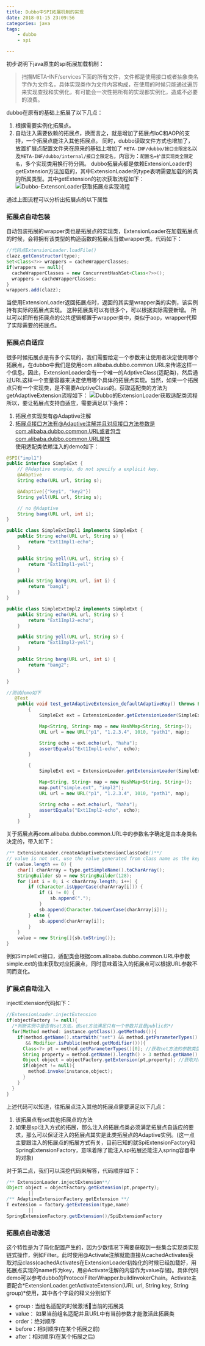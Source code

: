 ```yaml
---
title: Dubbo中SPI拓展机制的实现
date: 2018-01-15 23:09:56
categories: java
tags:
	- dubbo
	- spi

---
```


初步说明下java原生的spi拓展加载机制：
> 扫描META-INF/services下面的所有文件，文件都是使用接口或者抽象类名字作为文件名，具体实现类作为文件内容构成，在使用的时候只能通过遍历来实现查找和实例化，有可能会一次性把所有的实现都实例化，造成不必要的浪费。

<!-- more -->

dubbo在原有的基础上拓展了以下几点：

1. 根据需要实例化拓展点。
2. 自动注入需要依赖的拓展点，换而言之，就是增加了拓展点IoC和AOP的支持，一个拓展点能注入其他拓展点。
  同时，dubbo读取文件方式也增加了，放置扩展点配置文件夹在原来的基础上增加了 `META-INF/dubbo/接口全限定名`以及`META-INF/dubbo/internal/接口全限定名`，内容为：`配置名=扩展实现类全限定名`，多个实现类用换行符分隔。
  dubbo拓展点都是依赖ExtensionLoader的getExtension方法加载的，其中ExtensionLoader的type表明需要加载的的类的所属类型。其中getExtension的初次获取流程如下：
  ![Dubbo-ExtensonLoader获取拓展点实现流程](/assets/blogImg/Dubbo-ExtensonLoader获取拓展点实现流程.png)

通过上图流程可以分析出拓展点的以下属性
### 拓展点自动包装
自动包装拓展的wrapper类也是拓展点的实现类，ExtensionLoader在加载拓展点的时候，会将拥有该类型的构造函数的拓展点当做wrapper类。代码如下：
```java
//代码点ExtensionLoader.loadFile()
clazz.getConstructor(type);
Set<Class<?>> wrappers = cacheWrapperClasses;
if(wrappers == null){
  cacheWrapperClasses = new ConcurrentHashSet<Class<?>>();
  wrappers = cacheWrapperClasses;
}
wrappers.add(clazz);
```
当使用ExtensionLoader返回拓展点时，返回的其实是wrapper类的实例，该实例持有实际的拓展点实现。
这种拓展类可以有很多个，可以根据实际需要新增。
所以可以把所有拓展点的公共逻辑都置于wrapper类中，类似于aop，wrapper代理了实际需要的拓展点。

### 拓展点自适应
很多时候拓展点是有多个实现的，我们需要给定一个参数来让使用者决定使用哪个拓展点，在dubbo中我们是使用com.alibaba.dubbo.common.URL来传递这样一个信息。因此，ExtensionLoader会有一个唯一的AdptiveClass(适配类)，然后通过URL这样一个变量容器来决定使用哪个具体的拓展点实现。当然，如果一个拓展点只有一个实现类，是不需要AdptiveClass的。获取适配类的方法为getAdaptiveExtension流程如下：
![Dubbo的ExtensionLoader获取适配类流程](/assets/blogImg/Dubbo的ExtensionLoader获取适配类流程.png)
所以，要让拓展点支持自适应，需要满足以下条件：
1. 拓展点实现类有@Adaptive注解
2. 拓展点接口方法有@Adaptive注解并且对应接口方法参数是com.alibaba.dubbo.common.URL或者包含com.alibaba.dubbo.common.URL属性  
使用适配类依赖注入的demo如下：
```java
@SPI("impl1")
public interface SimpleExt {
    // @Adaptive example, do not specify a explicit key.
    @Adaptive
    String echo(URL url, String s);

    @Adaptive({"key1", "key2"})
    String yell(URL url, String s);

    // no @Adaptive
    String bang(URL url, int i);
}

public class SimpleExtImpl1 implements SimpleExt {
    public String echo(URL url, String s) {
        return "Ext1Impl1-echo";
    }

    public String yell(URL url, String s) {
        return "Ext1Impl1-yell";
    }

    public String bang(URL url, int i) {
        return "bang1";
    }
}

public class SimpleExtImpl2 implements SimpleExt {
    public String echo(URL url, String s) {
        return "Ext1Impl2-echo";
    }

    public String yell(URL url, String s) {
        return "Ext1Impl2-yell";
    }

    public String bang(URL url, int i) {
        return "bang2";
    }

}

//测试demo如下
   @Test
    public void test_getAdaptiveExtension_defaultAdaptiveKey() throws Exception {
        {
            SimpleExt ext = ExtensionLoader.getExtensionLoader(SimpleExt.class).getAdaptiveExtension();

            Map<String, String> map = new HashMap<String, String>();
            URL url = new URL("p1", "1.2.3.4", 1010, "path1", map);

            String echo = ext.echo(url, "haha");
            assertEquals("Ext1Impl1-echo", echo);
        }

        {
            SimpleExt ext = ExtensionLoader.getExtensionLoader(SimpleExt.class).getAdaptiveExtension();

            Map<String, String> map = new HashMap<String, String>();
            map.put("simple.ext", "impl2");
            URL url = new URL("p1", "1.2.3.4", 1010, "path1", map);

            String echo = ext.echo(url, "haha");
            assertEquals("Ext1Impl2-echo", echo);
        }
    }
```
关于拓展点再com.alibaba.dubbo.common.URL中的参数名字确定是由本身类名决定的，带入如下：
```java
/** ExtensionLoader.createAdaptiveExtensionClassCode()**/
// value is not set, use the value generated from class name as the key
if (value.length == 0) {
    char[] charArray = type.getSimpleName().toCharArray();
    StringBuilder sb = new StringBuilder(128);
    for (int i = 0; i < charArray.length; i++) {
    	if (Character.isUpperCase(charArray[i])) {
        	if (i != 0) {
            	sb.append(".");
            }
            sb.append(Character.toLowerCase(charArray[i]));
        } else {
        	sb.append(charArray[i]);
        }
    }
    value = new String[]{sb.toString()};
}
```
例如SimpleExt接口，适配类会根据com.alibaba.dubbo.common.URL中参数simple.ext的值来获取对应拓展点，同时意味着注入的拓展点可以根据URL参数不同而变化。

### 扩展点自动注入
injectExtension代码如下：
```java
//ExtensionLoader.injectExtension
if(objectFactory != null){
  /*判断实例中是否有set方法，该set方法满足只有一个参数并且是public的*/
  for(Method method: instance.getClass().getMethods()){
    if(method.getName().startWith("set") && method.getParameterTypes().length == 1
       && Modifier.isPublic(method.getModifier())){
      Class<?> pt = method.getParameterTypes()[0]; //获取set方法的参数类型
      String property = method.getName().length() > 3 method.getName().substring(3,4).toLowerCase() 						+ method.getName().subtring(4) : ""; //获取该set方法的属性名字
      Object object = objectFactory.getExtension(pt,property); //获取对应pt类型的adaptive类来注入
      if(object != null){
        method.invoke(instance,object);
      }
    }
  }
}
```
上述代码可以知道，往拓展点注入其他的拓展点需要满足以下几点：
1. 该拓展点有set其他拓展点的方法
2. 如果是spi注入方式的拓展，那么注入的拓展点类必须满足拓展点自适应的要求，那么可以保证注入的拓展点其实是此类拓展点的Adaptive实例。(这一点主要跟注入的拓展点的拓展方式有关，目前已知的就SpiExtensionFactory和SpringExtensionFactory，意味着除了能注入spi拓展还能注入spring容器中的对象)  

对于第二点，我们可以深挖代码来解答，代码顺序如下：
```java
/** ExtensionLoader.injectExtension**/
Object object = objectFactory.getExtension(pt,property);
		||
/** AdaptiveExtensionFactory.getExtension **/
T extension = factory.getExtension(type,name)
		||
SpringExtensionFactory.getExtension()/SpiExtensionFactory
```

### 拓展点自动激活

这个特性是为了简化配置产生的，因为少数情况下需要获取到一些集合实现类实现链式操作，例如Filter。此时使用@Activate注解就能直接从cachedActivates获取对应class(cachedActivates在ExtensionLoader初始化的时候已经加载好，用拓展点实现的name作为key，用@Activate注解的内容作为value存储)。具体代码demo可以参考dubbo的ProtocolFilterWrapper.buildInvokerChain。Activate主要配合*ExtensionLoader.getActivateExtension(URL url, String key, String group)*使用，其中各个字段的释义分别如下

* group : 当组名适配的时候激活当前的拓展类
* value： 如果当前组名适配并且URL中有当前参数才能激活此拓展类
* order：绝对顺序 
* before：相对顺序(在某个拓展之前)
* after：相对顺序(在某个拓展之后)